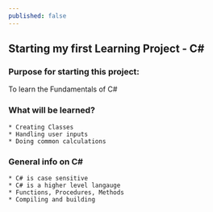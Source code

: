 ```yaml
---
published: false
---
```

## Starting my first Learning Project - C#

### Purpose for starting this project:
To learn the Fundamentals of C#

### What will be learned?
	* Creating Classes
    * Handling user inputs
    * Doing common calculations

### General info on C#
	* C# is case sensitive
    * C# is a higher level langauge
    * Functions, Procedures, Methods
    * Compiling and building